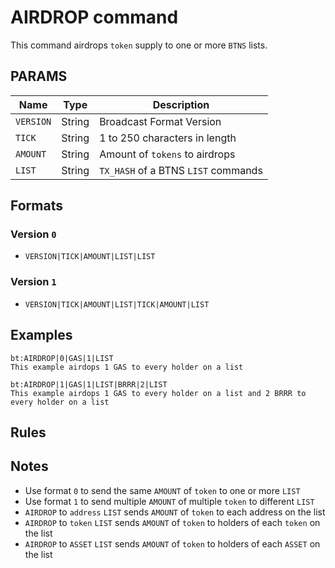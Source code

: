 # AIRDROP command
This command airdrops `token` supply to one or more `BTNS` lists.

## PARAMS
| Name      | Type   | Description                         |
| --------- | ------ | ----------------------------------- |
| `VERSION` | String | Broadcast Format Version            |
| `TICK`    | String | 1 to 250 characters in length       |
| `AMOUNT`  | String | Amount of `tokens` to airdrops      |
| `LIST`    | String | `TX_HASH` of a BTNS `LIST` commands |

## Formats

### Version `0`
- `VERSION|TICK|AMOUNT|LIST|LIST`

### Version `1`
- `VERSION|TICK|AMOUNT|LIST|TICK|AMOUNT|LIST`

## Examples
```
bt:AIRDROP|0|GAS|1|LIST
This example airdops 1 GAS to every holder on a list
```

```
bt:AIRDROP|1|GAS|1|LIST|BRRR|2|LIST
This example airdops 1 GAS to every holder on a list and 2 BRRR to every holder on a list
```

## Rules

## Notes
-  Use format `0` to send the same `AMOUNT`  of `token` to one or more `LIST`
-  Use format `1` to send multiple `AMOUNT` of multiple `token` to different `LIST`
- `AIRDROP` to `address` `LIST` sends `AMOUNT` of `token` to each address on the list
- `AIRDROP` to `token` `LIST` sends `AMOUNT` of `token` to holders of each `token` on the list
- `AIRDROP` to `ASSET` `LIST` sends `AMOUNT` of `token` to holders of each `ASSET` on the list
